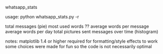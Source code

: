 whatsapp_stats

usage:
python whatsapp_stats.py <Whatsapp export filename> -r

total messages (pie)
most used words ??
average words per message
average words per day
total pictures sent
messages over time (histogram)




notes:
matplotlib 1.4 or higher required for formatting/style effects to work
some choices were made for fun so the code is not necessarily optimal 